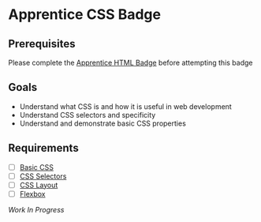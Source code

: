 # Apprentice CSS Badge

## Prerequisites

Please complete the [Apprentice HTML Badge](#) before attempting this badge

## Goals

- Understand what CSS is and how it is useful in web development
- Understand CSS selectors and specificity
- Understand and demonstrate basic CSS properties

## Requirements

- [ ] [Basic CSS](#)
- [ ] [CSS Selectors](#)
- [ ] [CSS Layout](#)
- [ ] [Flexbox](#)

*Work In Progress*